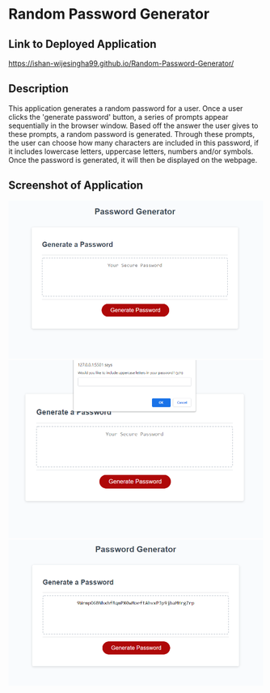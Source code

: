 # Random Password Generator

## Link to Deployed Application
https://ishan-wijesingha99.github.io/Random-Password-Generator/

## Description
This application generates a random password for a user. Once a user clicks the 'generate password' button, a series of prompts appear sequentially in the browser window. Based off the answer the user gives to these prompts, a random password is generated. Through these prompts, the user can choose how many characters are included in this password, if it includes lowercase letters, uppercase letters, numbers and/or symbols. Once the password is generated, it will then be displayed on the webpage.

## Screenshot of Application
![screenshot-1](./assets/images/screenshot-1.png)
![screenshot-2](./assets/images/screenshot-2.png)
![screenshot-3](./assets/images/screenshot-3.png)
